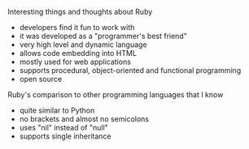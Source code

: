 Interesting things and thoughts about Ruby
- developers find it fun to work with
- it was developed as a "programmer's best friend"
- very high level and dynamic language
- allows code embedding into HTML
- mostly used for web applications
- supports procedural, object-oriented and functional programming
- open source

Ruby's comparison to other programming languages that I know
- quite similar to Python
- no brackets and almost no semicolons
- uses "nil" instead of "null"
- supports single inheritance
